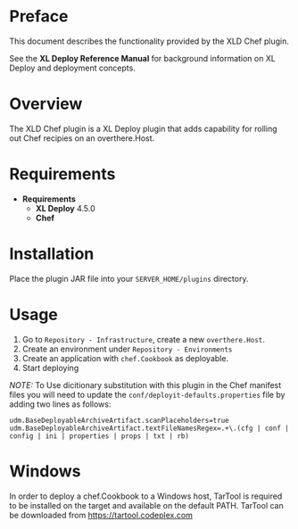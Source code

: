 # Preface #

This document describes the functionality provided by the XLD Chef plugin.

See the **XL Deploy Reference Manual** for background information on XL Deploy and deployment concepts.

# Overview #

The XLD Chef plugin is a XL Deploy plugin that adds capability for rolling out Chef recipies on an overthere.Host.

# Requirements #

* **Requirements**
	* **XL Deploy** 4.5.0
	* **Chef** 

# Installation #

Place the plugin JAR file into your `SERVER_HOME/plugins` directory.  

# Usage #

1. Go to `Repository - Infrastructure`, create a new `overthere.Host`.
2. Create an environment under `Repository - Environments`
3. Create an application with `chef.Cookbook` as deployable.
4. Start deploying

_NOTE:_ To Use dicitionary substitution with this plugin in the Chef manifest files you will need to update the `conf/deployit-defaults.properties` file by adding two lines as follows:

`udm.BaseDeployableArchiveArtifact.scanPlaceholders=true
udm.BaseDeployableArchiveArtifact.textFileNamesRegex=.+\.(cfg | conf | config | ini | properties | props | txt | rb)
`

# Windows #

In order to deploy a chef.Cookbook to a Windows host, TarTool is required to be installed on the target and available on the default PATH. TarTool can be downloaded from https://tartool.codeplex.com
